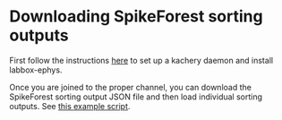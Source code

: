 # Downloading SpikeForest sorting outputs

First follow the instructions [here](./download-spikeforest-data.md) to set up a kachery daemon and install labbox-ephys.

Once you are joined to the proper channel, you can download the SpikeForest sorting output JSON file and then load individual sorting outputs.
See [this example script](../examples/load_spikeforest_sorting_outputs.py).